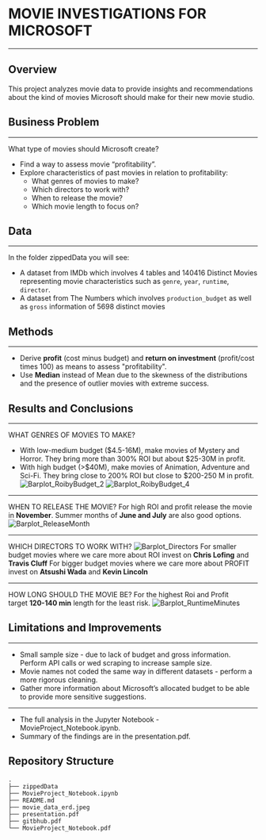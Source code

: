 # MOVIE INVESTIGATIONS FOR MICROSOFT
***
## Overview
This project analyzes movie data to provide insights and recommendations about the kind of movies Microsoft should make for their new movie studio.

## Business Problem
***
What type of movies should Microsoft create?

 * Find a way to assess movie “profitability”.
 * Explore characteristics of past movies in relation to profitability: 
     - What genres of movies to make?
     - Which directors to work with?
     - When to release the movie?
     - Which movie length to focus on?

## Data
***
In the folder zippedData you will see:
* A dataset from IMDb which involves 4 tables and 140416 Distinct Movies representing movie characteristics such as `genre`, `year`, `runtime`, `director`.
* A dataset from The Numbers which involves `production_budget` as well as `gross` information of 5698 distinct movies

## Methods
*** 
* Derive **profit** (cost minus budget) and **return on investment** (profit/cost times 100) as means to assess "profitability". 
* Use **Median** instead of Mean due to the skewness of the distributions and the presence of outlier movies with extreme success.

## Results and Conclusions
***
WHAT GENRES OF MOVIES TO MAKE?
* With low-medium budget ($4.5-16M), make movies of Mystery and Horror. They bring more than 300% ROI but about $25-30M in profit.
* With high budget (>$40M), make movies of Animation, Adventure and Sci-Fi. They bring close to 200% ROI but close to $200-250 M in profit.
![Barplot_RoibyBudget_2](https://user-images.githubusercontent.com/61121277/167764190-3d3c98ea-467d-4f43-af94-1fe03a88f232.png)
![Barplot_RoibyBudget_4](https://user-images.githubusercontent.com/61121277/167764199-a1bfa278-e86c-43ba-ad83-46d8816ec952.png)

***
WHEN TO RELEASE THE MOVIE?
For high ROI and profit release the movie in **November**. Summer months of **June and July** are also good options. 
![Barplot_ReleaseMonth](https://user-images.githubusercontent.com/61121277/167764690-988e8c47-3b7d-4a12-bc6e-35667db1f45c.png)

***
WHICH DIRECTORS TO WORK WITH?
![Barplot_Directors](https://user-images.githubusercontent.com/61121277/167765019-64ce3377-c119-4c17-bd20-3f89ff915853.png)
For smaller budget movies where we care more about ROI invest on **Chris Lofing** and **Travis Cluff**
For bigger budget movies where we care more about PROFIT invest on **Atsushi Wada** and **Kevin Lincoln** 

***
HOW LONG SHOULD THE MOVIE BE?
For the highest Roi and Profit target **120-140 min** length for the least risk.
![Barplot_RuntimeMinutes](https://user-images.githubusercontent.com/61121277/167764816-28cd66d8-e0bc-43f1-a5bf-7a8b38f56ce7.png)

## Limitations and Improvements
***
* Small sample size - due to lack of budget and gross information. Perform API calls or wed scraping to increase sample size. 
* Movie names not coded the same way in different datasets - perform a more rigorous cleaning.
* Gather more information about Microsoft’s allocated budget to be able to provide more sensitive suggestions.

***
* The full analysis in the Jupyter Notebook - MovieProject_Notebook.ipynb. 
* Summary of the findings are in the presentation.pdf. 

## Repository Structure
    .
    ├── zippedData
    ├── MovieProject_Notebook.ipynb                        
    ├── README.md                    
    ├── movie_data_erd.jpeg                 
    ├── presentation.pdf                
    ├── gitbhub.pdf
    └── MovieProject_Notebook.pdf

